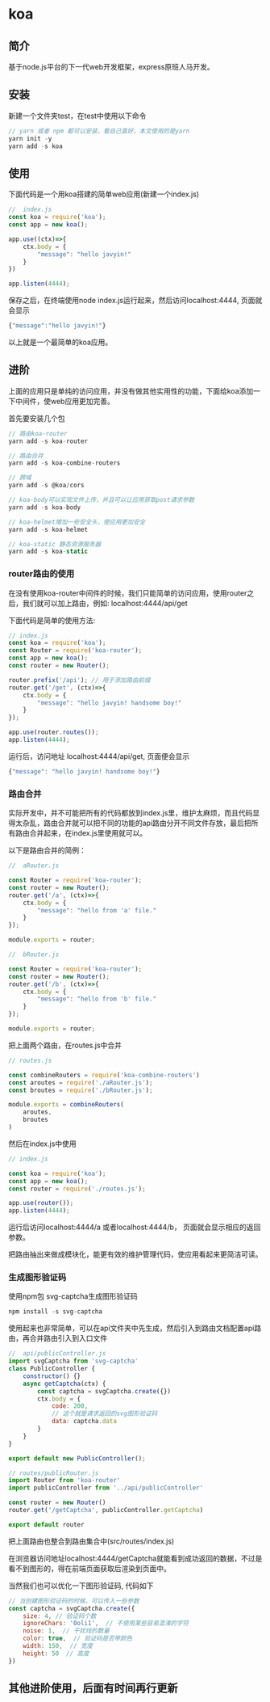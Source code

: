 # koa



## 简介

基于node.js平台的下一代web开发框架，express原班人马开发。



## 安装

新建一个文件夹test，在test中使用以下命令

``````js
// yarn 或者 npm 都可以安装，看自己喜好，本文使用的是yarn
yarn init -y
yarn add -s koa
``````





## 使用

下面代码是一个用koa搭建的简单web应用(新建一个index.js)

``````js
//  index.js
const koa = require('koa');
const app = new koa();

app.use((ctx)=>{
    ctx.body = {
        "message": "hello javyin!"
    }
})

app.listen(4444);
``````

保存之后，在终端使用node index.js运行起来，然后访问localhost:4444,  页面就会显示

``````js
{"message":"hello javyin!"}
``````



以上就是一个最简单的koa应用。



## 进阶

上面的应用只是单纯的访问应用，并没有做其他实用性的功能，下面给koa添加一下中间件，使web应用更加完善。

首先要安装几个包

``````js
// 路由koa-router
yarn add -s koa-router

// 路由合并
yarn add -s koa-combine-routers

// 跨域
yarn add -s @koa/cors

// koa-body可以实现文件上传，并且可以让应用获取post请求参数
yarn add -s koa-body

// koa-helmet增加一些安全头，使应用更加安全
yarn add -s koa-helmet

// koa-static 静态资源服务器
yarn add -s koa-static
``````



### router路由的使用

在没有使用koa-router中间件的时候，我们只能简单的访问应用，使用router之后，我们就可以加上路由，例如: localhost:4444/api/get



下面代码是简单的使用方法:

``````js
// index.js
const koa = require('koa');
const Router = require('koa-router');
const app = new koa();
const router = new Router();

router.prefix('/api'); // 用于添加路由前缀
router.get('/get', (ctx)=>{
    ctx.body = {
        "message": "hello javyin! handsome boy!"
    }
});

app.use(router.routes());
app.listen(4444);
``````

运行后，访问地址 localhost:4444/api/get, 页面便会显示

``````js
{"message": "hello javyin! handsome boy!"}
``````



### 路由合并

实际开发中，并不可能把所有的代码都放到index.js里，维护太麻烦，而且代码显得太杂乱，路由合并就可以把不同的功能的api路由分开不同文件存放，最后把所有路由合并起来，在index.js里使用就可以。

以下是路由合并的简例：

``````js
//  aRouter.js

const Router = require('koa-router');
const router = new Router();
router.get('/a', (ctx)=>{
    ctx.body = {
        "message": "hello from 'a' file."
    }
});

module.exports = router;
``````

``````js
//  bRouter.js

const Router = require('koa-router');
const router = new Router();
router.get('/b', (ctx)=>{
    ctx.body = {
        "message": "hello from 'b' file."
    }
});

module.exports = router;
``````

把上面两个路由，在routes.js中合并

``````js
// routes.js

const combineRouters = require('koa-combine-routers')
const aroutes = require('./aRouter.js');
const broutes = require('./bRouter.js');

module.exports = combineRouters(
	aroutes,
    broutes
)
``````

然后在index.js中使用

``````js
// index.js

const koa = require('koa');
const app = new koa();
const router = require('./routes.js');

app.use(router());
app.listen(4444);
``````

运行后访问localhost:4444/a 或者localhost:4444/b， 页面就会显示相应的返回参数。

把路由抽出来做成模块化，能更有效的维护管理代码，使应用看起来更简洁可读。



### 生成图形验证码

使用npm包 svg-captcha生成图形验证码

``````js
npm install -s svg-captcha
``````

使用起来也非常简单，可以在api文件夹中先生成，然后引入到路由文档配置api路由，再合并路由引入到入口文件

``````js
//  api/publicController.js
import svgCaptcha from 'svg-captcha'
class PublicController {
    constructor() {}
    async getCaptcha(ctx) {
        const captcha = svgCaptcha.create({})
        ctx.body = {
            code: 200,
            // 这个就是请求返回的svg图形验证码
            data: captcha.data 
        }
    }
}

export default new PublicController();
``````

``````js
// routes/publicRouter.js
import Router from 'koa-router'
import publicController from '../api/publicController'

const router = new Router()
router.get('/getCaptcha', publicController.getCaptcha)

export default router
``````

把上面路由也整合到路由集合中(src/routes/index.js)

在浏览器访问地址localhost:4444/getCaptcha就能看到成功返回的数据，不过是看不到图形的，得在前端页面获取后渲染到页面中。

当然我们也可以优化一下图形验证码, 代码如下

``````js
// 当创建图形验证码的时候，可以传入一些参数
const captcha = svgCaptcha.create({
    size: 4, // 验证码个数
    ignoreChars: '0oli1',  // 不使用某些容易混淆的字符
    noise: 1,  // 干扰线的数量
    color: true,  // 验证码是否带颜色
    width: 150,  // 宽度
    height: 50  // 高度
})
``````









## 其他进阶使用，后面有时间再行更新



